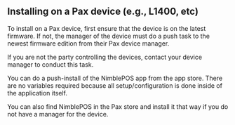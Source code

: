 ## Installing on a Pax device (e.g., L1400, etc)

To install on a Pax device, first ensure that the device is on the latest firmware. If not, the manager of the device must do a push task to the newest firmware edition from their Pax device manager.

If you are not the party controlling the devices, contact your device manager to conduct this task.

You can do a push-install of the NimblePOS app from the app store. There are no variables required because all setup/configuration is done inside of the application itself.

You can also find NimblePOS in the Pax store and install it that way if you do not have a manager for the device.
